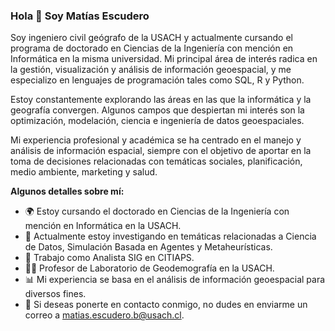 ### Hola 👋 Soy Matías Escudero

Soy ingeniero civil geógrafo de la USACH y actualmente cursando el programa de doctorado en Ciencias de la Ingeniería con mención en Informática en la misma universidad. Mi principal área de interés radica en la gestión, visualización y análisis de información geoespacial, y me especializo en lenguajes de programación tales como SQL, R y Python.

Estoy constantemente explorando las áreas en las que la informática y la geografía convergen. Algunos campos que despiertan mi interés son la optimización, modelación, ciencia e ingeniería de datos geoespaciales.

Mi experiencia profesional y académica se ha centrado en el manejo y análisis de información espacial, siempre con el objetivo de aportar en la toma de decisiones relacionadas con temáticas sociales, planificación, medio ambiente, marketing y salud.

**Algunos detalles sobre mí:**
- 🌍 Estoy cursando el doctorado en Ciencias de la Ingeniería con mención en Informática en la USACH.
- 🚀 Actualmente estoy investigando en temáticas relacionadas a Ciencia de Datos, Simulación Basada en Agentes y Metaheurísticas.
- 💼 Trabajo como Analista SIG en CITIAPS.
- 👨‍🏫 Profesor de Laboratorio de Geodemografía en la USACH.
- 📊 Mi experiencia se basa en el análisis de información geoespacial para diversos fines.
- 📩 Si deseas ponerte en contacto conmigo, no dudes en enviarme un correo a matias.escudero.b@usach.cl.
